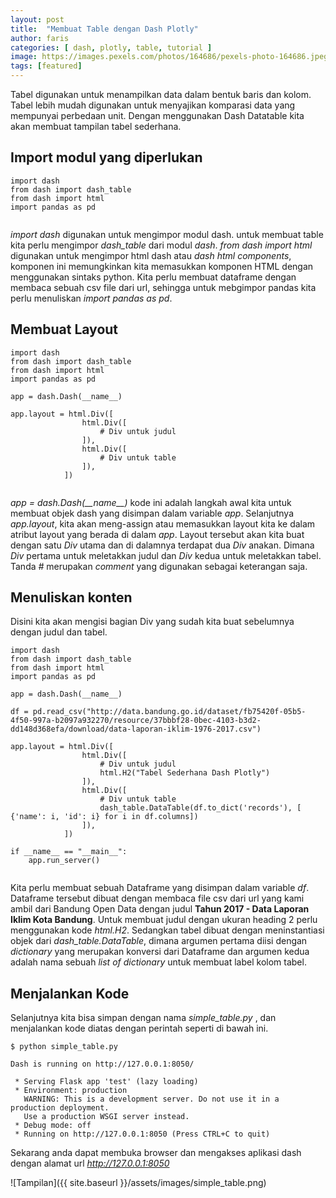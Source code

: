 ```yaml
---
layout: post
title:  "Membuat Table dengan Dash Plotly"
author: faris
categories: [ dash, plotly, table, tutorial ]
image: https://images.pexels.com/photos/164686/pexels-photo-164686.jpeg
tags: [featured]
---
```

Tabel digunakan untuk menampilkan data dalam bentuk baris dan kolom. Tabel lebih mudah digunakan untuk menyajikan komparasi data yang mempunyai perbedaan unit. Dengan menggunakan Dash Datatable kita akan membuat tampilan tabel sederhana.

## Import modul yang diperlukan

```
import dash
from dash import dash_table
from dash import html
import pandas as pd


```

*import dash* digunakan untuk mengimpor modul dash. untuk membuat table kita perlu mengimpor *dash_table* dari modul *dash*. *from dash import html* digunakan untuk mengimpor html dash atau *dash html components*, komponen ini memungkinkan kita memasukkan komponen HTML dengan menggunakan sintaks python. Kita perlu membuat dataframe dengan membaca sebuah csv file dari url, sehingga untuk mebgimpor pandas kita perlu menuliskan *import pandas as pd*.

## Membuat Layout

```
import dash
from dash import dash_table
from dash import html
import pandas as pd

app = dash.Dash(__name__)

app.layout = html.Div([
				html.Div([
					# Div untuk judul
				]),
				html.Div([
					# Div untuk table
				]),
			])


```
*app = dash.Dash(\_\_name\_\_)* kode ini adalah langkah awal kita untuk membuat objek dash yang disimpan dalam variable *app*. Selanjutnya *app.layout*, kita akan meng-assign atau memasukkan layout kita ke dalam atribut layout yang berada di dalam *app*. Layout tersebut akan kita buat dengan satu *Div* utama dan di dalamnya terdapat dua *Div* anakan. Dimana *Div* pertama untuk meletakkan judul dan *Div* kedua untuk meletakkan tabel. Tanda *#* merupakan *comment* yang digunakan sebagai keterangan saja.


## Menuliskan konten

Disini kita akan mengisi bagian Div yang sudah kita buat sebelumnya dengan judul dan tabel.

```
import dash
from dash import dash_table
from dash import html
import pandas as pd

app = dash.Dash(__name__)

df = pd.read_csv("http://data.bandung.go.id/dataset/fb75420f-05b5-4f50-997a-b2097a932270/resource/37bbbf28-0bec-4103-b3d2-dd148d368efa/download/data-laporan-iklim-1976-2017.csv")

app.layout = html.Div([
				html.Div([
					# Div untuk judul
					html.H2("Tabel Sederhana Dash Plotly")
				]),
				html.Div([
					# Div untuk table
					dash_table.DataTable(df.to_dict('records'), [ {'name': i, 'id': i} for i in df.columns])
				]),
			])

if __name__ == "__main__":
	app.run_server()


```

Kita perlu membuat sebuah Dataframe yang disimpan dalam variable *df*. Dataframe tersebut dibuat dengan membaca file csv dari url yang kami ambil dari Bandung Open Data dengan judul **Tahun 2017 - Data Laporan Iklim Kota Bandung**. Untuk membuat judul dengan ukuran heading 2 perlu menggunakan kode *html.H2*. Sedangkan tabel dibuat dengan meninstantiasi objek dari *dash_table.DataTable*, dimana argumen pertama diisi dengan *dictionary* yang merupakan konversi dari Dataframe dan argumen kedua adalah nama sebuah *list of dictionary* untuk membuat label kolom tabel.

## Menjalankan Kode

Selanjutnya kita bisa simpan dengan nama *simple_table.py* , dan menjalankan kode diatas dengan perintah seperti di bawah ini.

```
$ python simple_table.py

Dash is running on http://127.0.0.1:8050/

 * Serving Flask app 'test' (lazy loading)
 * Environment: production
   WARNING: This is a development server. Do not use it in a production deployment.
   Use a production WSGI server instead.
 * Debug mode: off
 * Running on http://127.0.0.1:8050 (Press CTRL+C to quit)
```

Sekarang anda dapat membuka browser dan mengakses aplikasi dash dengan alamat url *http://127.0.0.1:8050* 

![Tampilan]({{ site.baseurl }}/assets/images/simple_table.png)